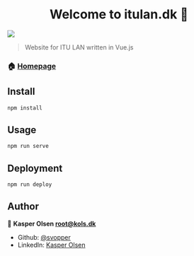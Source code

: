 <h1 align="center">Welcome to itulan.dk 👋</h1>
<p>
  <img src="https://img.shields.io/badge/version-0.1.0-blue.svg?cacheSeconds=2592000" />
</p>

> Website for ITU LAN written in Vue.js

### 🏠 [Homepage](itulan.kols.dk)

## Install

```sh
npm install
```

## Usage

```sh
npm run serve
```

## Deployment

```sh
npm run deploy
```

## Author

👤 **Kasper Olsen <root@kols.dk>**

* Github: [@svopper](https://github.com/svopper)
* LinkedIn: [Kasper Olsen](https://www.linkedin.com/in/olsenkasper/)
